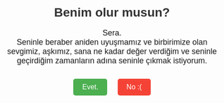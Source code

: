 <!DOCTYPE html>
<html lang="tr">
<head>
  <meta charset="UTF-8">
  <meta name="viewport" content="width=device-width, initial-scale=1.0">
  <title>Benim olur musun?</title>
  <style>
    body {
      font-family: Arial, sans-serif;
      text-align: center;
      padding: 20px;
    }
    h1 {
      color: #333;
    }
    p {
      font-size: 18px;
      margin: 20px 0;
    }
    .button-container {
      margin-top: 20px;
    }
    button {
      padding: 10px 20px;
      margin: 10px;
      font-size: 16px;
      border: none;
      border-radius: 5px;
      cursor: pointer;
    }
    .yes {
      background-color: #4CAF50;
      color: white;
    }
    .no {
      background-color: #f44336;
      color: white;
    }
  </style>
</head>
<body>
  <h1>Benim olur musun?</h1>
  <p>Sera.<br>
  Seninle beraber aniden uyuşmamız ve birbirimize olan sevgimiz, aşkımız, sana ne kadar değer verdiğim ve seninle geçirdiğim zamanların adına seninle çıkmak istiyorum.</p>
  <div class="button-container">
    <button class="yes" onclick="alert('Evet! 💖')">Evet.</button>
    <button class="no" onclick="alert('No :( 😢')">No :(</button>
  </div>
</body>
</html>
